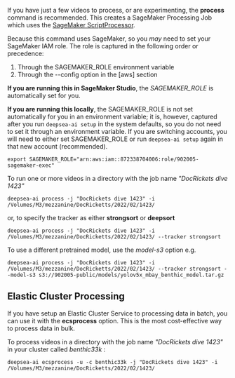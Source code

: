 If you have just a few videos to process, or are experimenting, the **process** command is recommended.
This creates a SageMaker Processing Job which uses the [SageMaker ScriptProcessor](https://docs.aws.amazon.com/sagemaker/latest/dg/processing-container-run-scripts.html).
 
Because this command uses SageMaker, so you *may* need to set your SageMaker IAM role.  The role is captured in the following
order or precedence:
1. Through the SAGEMAKER_ROLE environment variable
2. Through the --config option in the [aws] section

**If you are running this in SageMaker Studio**, the *SAGEMAKER_ROLE* is automatically set for you.

**If you are running this locally**, the SAGEMAKER_ROLE is not set automatically for you in an environment variable;
it is, however, captured after you run ``deepsea-ai setup`` in the system defaults, so you do not need to
set it through an environment variable. If you are switching accounts, you will need to either set SAGEMAKER_ROLE
or run ``deepsea-ai setup`` again in that new account (recommended).

```
export SAGEMAKER_ROLE="arn:aws:iam::872338704006:role/902005-sagemaker-exec"
```



To run one or more videos in a directory with the job name *"DocRickets dive 1423"*  

```
deepsea-ai process -j "DocRickets dive 1423" -i /Volumes/M3/mezzanine/DocRicketts/2022/02/1423/ 
```

or, to specify the tracker as either **strongsort** or **deepsort**

```
deepsea-ai process -j "DocRickets dive 1423" -i /Volumes/M3/mezzanine/DocRicketts/2022/02/1423/ --tracker strongsort 
```

To use a different pretrained model, use the *model-s3* option e.g.

```
deepsea-ai process -j "DocRickets dive 1423" -i /Volumes/M3/mezzanine/DocRicketts/2022/02/1423/ --tracker strongsort --model-s3 s3://902005-public/models/yolov5x_mbay_benthic_model.tar.gz
```

## Elastic Cluster Processing 

If you have setup an Elastic Cluster Service to processing data in batch, you can use it with the **ecsprocess**
option. This is the most cost-effective way to process data in bulk.

To process videos in a directory with the job name *"DocRickets dive 1423"* in your cluster called *benthic33k* : 

```
deepsea-ai ecsprocess -u -c benthic33k -j "DocRickets dive 1423" -i /Volumes/M3/mezzanine/DocRicketts/2022/02/1423/ 
```
